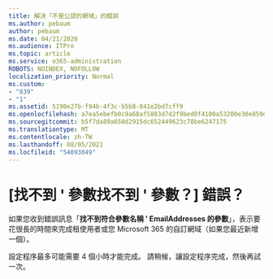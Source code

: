 ```yaml
---
title: 解決「不是公認的網域」的錯誤
ms.author: pebaum
author: pebaum
ms.date: 04/21/2020
ms.audience: ITPro
ms.topic: article
ms.service: o365-administration
ROBOTS: NOINDEX, NOFOLLOW
localization_priority: Normal
ms.custom:
- "839"
- "1"
ms.assetid: 5190e27b-f94b-4f3c-b5b8-841e2bd7cff9
ms.openlocfilehash: a7ea5ebefb0c9a68af5883d7d2f9bed0f4100a53200e30e859d6f90ee519779f
ms.sourcegitcommit: b5f7da89a650d2915dc652449623c78be6247175
ms.translationtype: MT
ms.contentlocale: zh-TW
ms.lasthandoff: 08/05/2021
ms.locfileid: "54093049"
---
```

# <a name="got-a-parameter-cannot-be-found-error"></a>[找不到 ' 參數找不到 ' 參數？] 錯誤？

如果您收到錯誤訊息「**找不到符合參數名稱 ' EmailAddresses 的參數**」，表示要花很長的時間來完成租使用者或您 Microsoft 365 的自訂網域（如果您最近新增一個）。
  
設定程序最多可能需要 4 個小時才能完成。 請稍候，讓設定程序完成，然後再試一次。
  